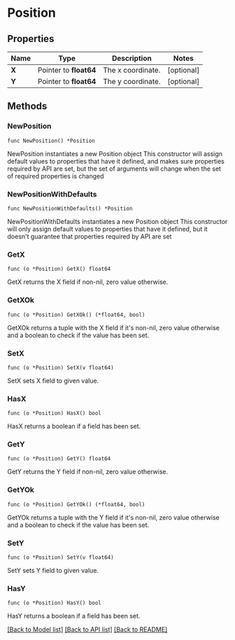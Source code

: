 # Position

## Properties

Name | Type | Description | Notes
------------ | ------------- | ------------- | -------------
**X** | Pointer to **float64** | The x coordinate. | [optional] 
**Y** | Pointer to **float64** | The y coordinate. | [optional] 

## Methods

### NewPosition

`func NewPosition() *Position`

NewPosition instantiates a new Position object
This constructor will assign default values to properties that have it defined,
and makes sure properties required by API are set, but the set of arguments
will change when the set of required properties is changed

### NewPositionWithDefaults

`func NewPositionWithDefaults() *Position`

NewPositionWithDefaults instantiates a new Position object
This constructor will only assign default values to properties that have it defined,
but it doesn't guarantee that properties required by API are set

### GetX

`func (o *Position) GetX() float64`

GetX returns the X field if non-nil, zero value otherwise.

### GetXOk

`func (o *Position) GetXOk() (*float64, bool)`

GetXOk returns a tuple with the X field if it's non-nil, zero value otherwise
and a boolean to check if the value has been set.

### SetX

`func (o *Position) SetX(v float64)`

SetX sets X field to given value.

### HasX

`func (o *Position) HasX() bool`

HasX returns a boolean if a field has been set.

### GetY

`func (o *Position) GetY() float64`

GetY returns the Y field if non-nil, zero value otherwise.

### GetYOk

`func (o *Position) GetYOk() (*float64, bool)`

GetYOk returns a tuple with the Y field if it's non-nil, zero value otherwise
and a boolean to check if the value has been set.

### SetY

`func (o *Position) SetY(v float64)`

SetY sets Y field to given value.

### HasY

`func (o *Position) HasY() bool`

HasY returns a boolean if a field has been set.


[[Back to Model list]](../README.md#documentation-for-models) [[Back to API list]](../README.md#documentation-for-api-endpoints) [[Back to README]](../README.md)


